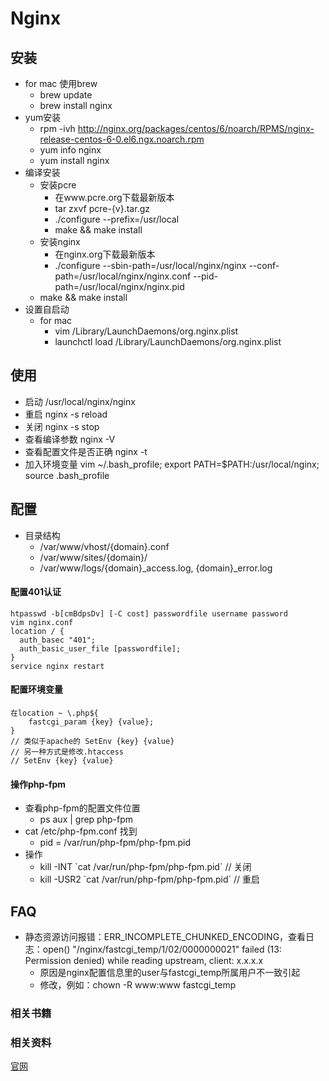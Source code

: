 Nginx
====================

## 安装
* for mac 使用brew
  - brew update
  - brew install nginx
* yum安装
  - rpm -ivh http://nginx.org/packages/centos/6/noarch/RPMS/nginx-release-centos-6-0.el6.ngx.noarch.rpm
  - yum info nginx
  - yum install nginx
* 编译安装
  - 安装pcre 
    - 在www.pcre.org下载最新版本
    - tar zxvf pcre-{v}.tar.gz
    - ./configure --prefix=/usr/local
    - make && make install
  - 安装nginx
    - 在nginx.org下载最新版本
    - ./configure
    --sbin-path=/usr/local/nginx/nginx
    --conf-path=/usr/local/nginx/nginx.conf
    --pid-path=/usr/local/nginx/nginx.pid
  - make && make install
* 设置自启动
  - for mac 
    - vim /Library/LaunchDaemons/org.nginx.plist
    - launchctl load /Library/LaunchDaemons/org.nginx.plist

## 使用
* 启动 /usr/local/nginx/nginx
* 重启 nginx -s reload
* 关闭 nginx -s stop
* 查看编译参数 nginx -V
* 查看配置文件是否正确 nginx -t
* 加入环境变量 vim ~/.bash_profile; export PATH=$PATH:/usr/local/nginx; source .bash_profile



## 配置
* 目录结构
  - /var/www/vhost/{domain}.conf
  - /var/www/sites/{domain}/
  - /var/www/logs/{domain}_access.log, {domain}_error.log

#### 配置401认证
    htpasswd -b[cmBdpsDv] [-C cost] passwordfile username password
    vim nginx.conf
    location / {
      auth_basec "401";
      auth_basic_user_file [passwordfile];
    }
    service nginx restart

#### 配置环境变量
    在location ~ \.php${
        fastcgi_param {key} {value};
    }    
    // 类似于apache的 SetEnv {key} {value}
    // 另一种方式是修改.htaccess
    // SetEnv {key} {value}

#### 操作php-fpm
* 查看php-fpm的配置文件位置
  - ps aux | grep php-fpm
* cat /etc/php-fpm.conf 找到
  - pid = /var/run/php-fpm/php-fpm.pid
* 操作
  - kill -INT \`cat /var/run/php-fpm/php-fpm.pid\`  // 关闭
  - kill -USR2 \`cat /var/run/php-fpm/php-fpm.pid\` // 重启

## FAQ
* 静态资源访问报错：ERR_INCOMPLETE_CHUNKED_ENCODING，查看日志：open() "/nginx/fastcgi_temp/1/02/0000000021" failed (13: Permission denied) while reading upstream, client: x.x.x.x
  - 原因是nginx配置信息里的user与fastcgi_temp所属用户不一致引起
  - 修改，例如：chown -R www:www fastcgi_temp

### 相关书籍


### 相关资料
[官网](http://nginx.org/)



